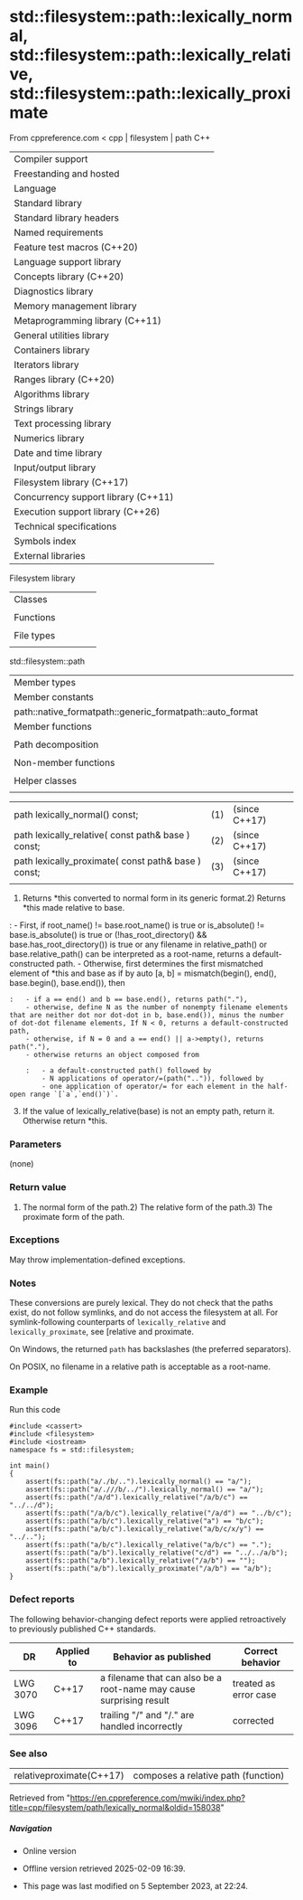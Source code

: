 # std::filesystem::path::lexically_normal, std::filesystem::path::lexically_relative, std::filesystem::path::lexically_proximate

From cppreference.com
< cpp‎ | filesystem‎ | path
C++

|  |  |  |  |  |
| --- | --- | --- | --- | --- |
| Compiler support | | | | |
| Freestanding and hosted | | | | |
| Language | | | | |
| Standard library | | | | |
| Standard library headers | | | | |
| Named requirements | | | | |
| Feature test macros (C++20) | | | | |
| Language support library | | | | |
| Concepts library (C++20) | | | | |
| Diagnostics library | | | | |
| Memory management library | | | | |
| Metaprogramming library (C++11) | | | | |
| General utilities library | | | | |
| Containers library | | | | |
| Iterators library | | | | |
| Ranges library (C++20) | | | | |
| Algorithms library | | | | |
| Strings library | | | | |
| Text processing library | | | | |
| Numerics library | | | | |
| Date and time library | | | | |
| Input/output library | | | | |
| Filesystem library (C++17) | | | | |
| Concurrency support library (C++11) | | | | |
| Execution support library (C++26) | | | | |
| Technical specifications | | | | |
| Symbols index | | | | |
| External libraries | | | | |

Filesystem library

|  |  |  |  |  |
| --- | --- | --- | --- | --- |
| Classes | | | | |
| |  |  |  |  |  | | --- | --- | --- | --- | --- | | filesystem::path | | | | | | filesystem::filesystem_error | | | | | | filesystem::directory_entry | | | | | | filesystem::directory_iterator | | | | | | filesystem::recursive_directory_iterator | | | | | | filesystem::file_status | | | | | | filesystem::space_info | | | | | | |  |  |  |  |  | | --- | --- | --- | --- | --- | | filesystem::file_type | | | | | | filesystem::file_time_type | | | | | | filesystem::perms | | | | | | filesystem::perm_options | | | | | | filesystem::copy_options | | | | | | filesystem::directory_options | | | | | |
| Functions | | | | |
| |  |  |  |  |  | | --- | --- | --- | --- | --- | | filesystem::absolute | | | | | | filesystem::canonicalfilesystem::weakly_canonical | | | | | | filesystem::relativefilesystem::proximate | | | | | | filesystem::copy | | | | | | filesystem::copy_file | | | | | | filesystem::copy_symlink | | | | | | filesystem::create_directory filesystem::create_directories | | | | | | filesystem::create_hard_link | | | | | | filesystem::create_symlink filesystem::create_directory_symlink | | | | | | filesystem::current_path | | | | | | filesystem::temp_directory_path | | | | | | |  |  |  |  |  | | --- | --- | --- | --- | --- | | filesystem::exists | | | | | | filesystem::equivalent | | | | | | filesystem::file_size | | | | | | filesystem::hard_link_count | | | | | | filesystem::last_write_time | | | | | | filesystem::permissions | | | | | | filesystem::read_symlink | | | | | | filesystem::remove filesystem::remove_all | | | | | | filesystem::rename | | | | | | filesystem::resize_file | | | | | | filesystem::space | | | | | | filesystem::status filesystem::symlink_status | | | | | |
| File types | | | | |
| |  |  |  |  |  | | --- | --- | --- | --- | --- | | filesystem::is_block_file | | | | | | filesystem::is_character_file | | | | | | filesystem::is_directory | | | | | | filesystem::is_empty | | | | | | filesystem::status_known | | | | | | |  |  |  |  |  | | --- | --- | --- | --- | --- | | filesystem::is_fifo | | | | | | filesystem::is_other | | | | | | filesystem::is_regular_file | | | | | | filesystem::is_socket | | | | | | filesystem::is_symlink | | | | | |

std::filesystem::path

|  |  |  |  |  |
| --- | --- | --- | --- | --- |
| Member types | | | | |
| Member constants | | | | |
| path::native_formatpath::generic_formatpath::auto_format | | | | |
| Member functions | | | | |
| |  |  |  |  |  | | --- | --- | --- | --- | --- | | path::path | | | | | | path::~path | | | | | | path::operator= | | | | | | path::assign | | | | | | path::appendpath::operator/= | | | | | | path::concatpath::operator+= | | | | | | path::clear | | | | | | path::make_preferred | | | | | | path::remove_filename | | | | | | path::replace_filename | | | | | | path::replace_extension | | | | | | path::swap | | | | | | path::compare | | | | | | path::beginpath::end | | | | | | |  |  |  |  |  | | --- | --- | --- | --- | --- | | path::c_strpath::nativepath::operator string_type | | | | | | path::stringpath::u8stringpath::u16stringpath::u32stringpath::wstring | | | | | | path::generic_stringpath::generic_u8stringpath::generic_u16stringpath::generic_u32stringpath::generic_wstring | | | | | | ****path::lexically_normalpath::lexically_relativepath::lexically_proximate**** | | | | | |  | | | | | |
| Path decomposition | | | | |
| |  |  |  |  |  | | --- | --- | --- | --- | --- | | path::root_name | | | | | | path::root_directory | | | | | | path::root_path | | | | | | path::relative_path | | | | | | path::parent_path | | | | | | path::filename | | | | | | path::stem | | | | | | path::extension | | | | | | path::empty | | | | | |  | | | | | | |  |  |  |  |  | | --- | --- | --- | --- | --- | | path::has_root_pathpath::has_root_namepath::has_root_directorypath::has_relative_pathpath::has_parent_pathpath::has_filenamepath::has_stempath::has_extension | | | | | | path::is_absolutepath::is_relative | | | | | |
| Non-member functions | | | | |
| |  |  |  |  |  | | --- | --- | --- | --- | --- | | operator==operator!=operator<operator<=operator>operator>=operator<=>(until C++20)(until C++20)(until C++20)(until C++20)(until C++20)(C++20) | | | | | | |  |  |  |  |  | | --- | --- | --- | --- | --- | | operator/ | | | | | | operator<<operator>> | | | | | | swap(std::filesystem::path) | | | | | | hash_value | | | | | | u8path | | | | | |
| Helper classes | | | | |
| |  |  |  |  |  | | --- | --- | --- | --- | --- | | hash<std::filesystem::path> | | | | | | |  |  |  |  |  | | --- | --- | --- | --- | --- | | formatter<std::filesystem::path>(C++26) | | | | | |

|  |  |  |
| --- | --- | --- |
| path lexically_normal() const; | (1) | (since C++17) |
| path lexically_relative( const path& base ) const; | (2) | (since C++17) |
| path lexically_proximate( const path& base ) const; | (3) | (since C++17) |
|  |  |  |

1) Returns \*this converted to normal form in its generic format.2) Returns \*this made relative to base.

:   - First, if root_name() != base.root_name() is true or is_absolute() != base.is_absolute() is true or (!has_root_directory() && base.has_root_directory()) is true or any filename in relative_path() or base.relative_path() can be interpreted as a root-name, returns a default-constructed path.
    - Otherwise, first determines the first mismatched element of \*this and base as if by auto [a, b] = mismatch(begin(), end(), base.begin(), base.end()), then

    :   - if a == end() and b == base.end(), returns path("."),
        - otherwise, define N as the number of nonempty filename elements that are neither dot nor dot-dot in b, base.end()), minus the number of dot-dot filename elements, If N < 0, returns a default-constructed path,
        - otherwise, if N = 0 and a == end() || a->empty(), returns path("."),
        - otherwise returns an object composed from

        :   - a default-constructed path() followed by
            - N applications of operator/=(path("..")), followed by
            - one application of operator/= for each element in the half-open range `[`a`,`end()`)`.

3) If the value of lexically_relative(base) is not an empty path, return it. Otherwise return \*this.

### Parameters

(none)

### Return value

1) The normal form of the path.2) The relative form of the path.3) The proximate form of the path.

### Exceptions

May throw implementation-defined exceptions.

### Notes

These conversions are purely lexical. They do not check that the paths exist, do not follow symlinks, and do not access the filesystem at all. For symlink-following counterparts of `lexically_relative` and `lexically_proximate`, see [relative and proximate.

On Windows, the returned `path` has backslashes (the preferred separators).

On POSIX, no filename in a relative path is acceptable as a root-name.

### Example

Run this code

```
#include <cassert>
#include <filesystem>
#include <iostream>
namespace fs = std::filesystem;
 
int main()
{
    assert(fs::path("a/./b/..").lexically_normal() == "a/");
    assert(fs::path("a/.///b/../").lexically_normal() == "a/");
    assert(fs::path("/a/d").lexically_relative("/a/b/c") == "../../d");
    assert(fs::path("/a/b/c").lexically_relative("/a/d") == "../b/c");
    assert(fs::path("a/b/c").lexically_relative("a") == "b/c");
    assert(fs::path("a/b/c").lexically_relative("a/b/c/x/y") == "../..");
    assert(fs::path("a/b/c").lexically_relative("a/b/c") == ".");
    assert(fs::path("a/b").lexically_relative("c/d") == "../../a/b");
    assert(fs::path("a/b").lexically_relative("/a/b") == "");
    assert(fs::path("a/b").lexically_proximate("/a/b") == "a/b");
}

```

### Defect reports

The following behavior-changing defect reports were applied retroactively to previously published C++ standards.

| DR | Applied to | Behavior as published | Correct behavior |
| --- | --- | --- | --- |
| LWG 3070 | C++17 | a filename that can also be a root-name may cause surprising result | treated as error case |
| LWG 3096 | C++17 | trailing "/" and "/." are handled incorrectly | corrected |

### See also

|  |  |
| --- | --- |
| relativeproximate(C++17) | composes a relative path   (function) |

Retrieved from "<https://en.cppreference.com/mwiki/index.php?title=cpp/filesystem/path/lexically_normal&oldid=158038>"

##### Navigation

- Online version
- Offline version retrieved 2025-02-09 16:39.

- This page was last modified on 5 September 2023, at 22:24.